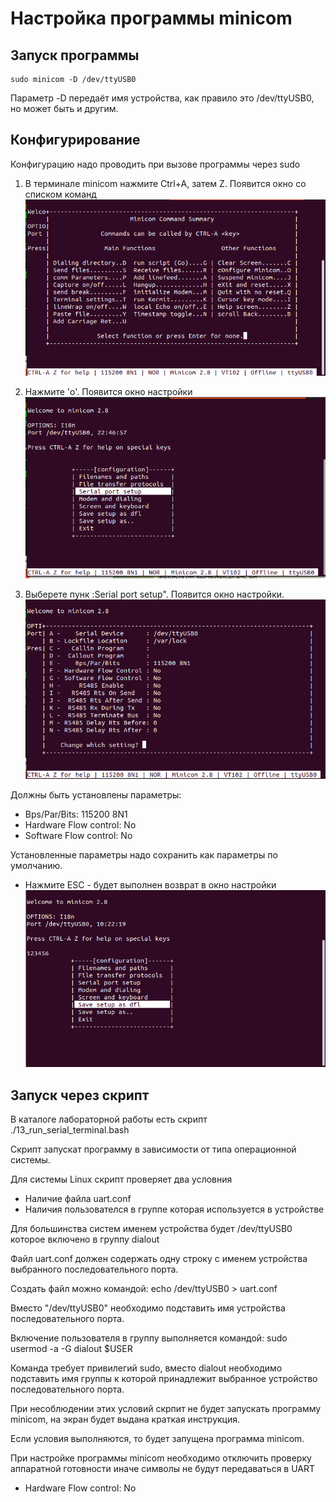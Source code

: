 # Настройка программы minicom

## Запуск программы

```
sudo minicom -D /dev/ttyUSB0
```
Параметр -D передаёт имя устройства, как правило это /dev/ttyUSB0, но может быть и другим.

## Конфигурирование

Конфигурацию надо проводить при вызове программы через sudo

1. В терминале minicom нажмите  Ctrl+A, затем Z. Появится окно со списком команд
![](./minicom_1.png)

2. Нажмите 'o'. Появится окно настройки
![](./minicom_2.png)

3. Выберете пунк :Serial port setup". Появится окно настройки. 
![](./minicom_3.png)

  Должны быть установлены параметры:
* Bps/Par/Bits: 115200 8N1
* Hardware Flow control: No
* Software Flow control: No

Установленные параметры надо сохранить как параметры по умолчанию.

* Нажмите ESC - будет выполнен возврат в окно настройки
![](./minicom_4.png)


##  Запуск через скрипт


В каталоге лабораторной работы есть скрипт ./13_run_serial_terminal.bash

Скрипт запускат программу в зависимости от типа операционной системы.

Для системы Linux скрипт проверяет два условния
* Наличие файла uart.conf
* Наличия пользователся в группе которая используется в устройстве 

Для большинства систем именем устройства будет /dev/ttyUSB0 которое включено в группу dialout

Файл uart.conf должен содержать одну строку с именем устройства выбранного последовательного порта.

Создать файл можно командой:  echo /dev/ttyUSB0 > uart.conf

Вместо "/dev/ttyUSB0" необходимо подставить имя устройства последовательного порта.

Включение пользователя в группу выполняется командой: sudo usermod -a -G dialout $USER

Команда требует привилегий sudo, вместо dialout необходимо подставить имя группы к которой принадлежит выбранное устройство последовательного порта.

При несоблюдении этих условий скрпит не будет запускать программу minicom, на экран будет выдана краткая инструкция.

Если условия выполняются, то будет запущена программа minicom.


При настройке программы minicom необходимо отключить проверку аппаратной готовности иначе символы не будут передаваться в UART
  * Hardware Flow control: No

